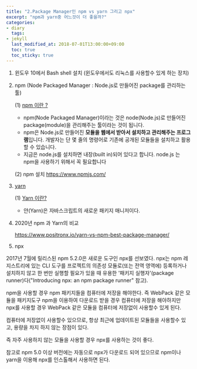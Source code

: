 ```yaml
---
title: "2.Package Manager인 npm vs yarn 그리고 npx"
excerpt: "npm과 yarn중 어느것이 더 좋을까?"
categories:
- diary
  tags:
- jekyll
  last_modified_at: 2018-07-01T13:00:00+09:00
  toc: true
  toc_sticky: true
---
```


1. 윈도우 10에서 Bash shell 설치
   (윈도우에서도 리눅스를 사용할수 있게 하는 장치)

2. npm (Node Packaged Manager : Node.js로 만들어진 package를 관리하는 툴)

   (1) [npm 이란 ?](https://m.blog.naver.com/magnking/220961896609)

   - npm(Node Packaged Manager)이라는 것은 node(Node.js)로 만들어진 package(module)을 관리해주는 툴이라는 것이 됩니다.

   * npm은 Node.js로 만들어진 **모듈을 웹에서 받아서 설치하고 관리해주는 프로그램**입니다. 개발자는 단 몇 줄의 명령어로 기존에 공개된 모듈들을 설치하고 활용할 수 있습니다.

   - 지금은 node.js를 설치하면 내장(built in)되어 있다고 합니다. node.js 는 npm을 사용하기 위해서 꼭 필요합니다

   (2) npm 설치
   https://www.npmjs.com/

3. [yarn](https://yarnpkg.com/lang/en/)

   (1) [Yarn 이란?](https://www.vobour.com/yarn-처음-보는-자바스크립트의-새-패키지-매니저-yarn-fir)

   - 얀(Yarn)은 자바스크립트의 새로운 패키지 매니저이다.

4. 2020년 npm 과 Yarn의 비교

   https://www.positronx.io/yarn-vs-npm-best-package-manager/

5. npx

2017년 7월에 릴리스된 npm 5.2.0은 새로운 도구인 npx를 선보였다. npx는 npm 레지스트리에 있는 CLI 도구를 프로젝트의 의존성 모듈로(또는 전역 영역에) 등록하거나 설치하지 않고 한 번만 실행할 필요가 있을 때 유용한 '패키지 실행자'(package runner)다("Introducing npx: an npm package runner" 참고).

npm을 사용할 경우 npm 패키지들을 컴퓨터에 저장을 해야한다. 즉 WebPack 같은 모듈을 패키지도구 npm을 이용하여 다운로드 받을 경우 컴퓨터에 저장을 해야하지만 npx를 사용할 경우 WebPack 같은 모듈을 컴퓨터에 저장없이 사용할수 있게 된다.

컴퓨터에 저장없이 사용할수 있으므로, 항상 최근에 업데이트된 모듈들을 사용할수 있고, 용량을 차지 하지 않는 장점이 있다.

즉 자주 사용하지 않는 모듈을 사용할 경우 npx를 사용하는 것이 좋다.

참고로 npm 5.0 이상 버전에는 자동으로 npx가 다운로드 되어 있으므로 npm이나 yarn을 이용해 npx를 인스톨해서 사용하면 된다.
